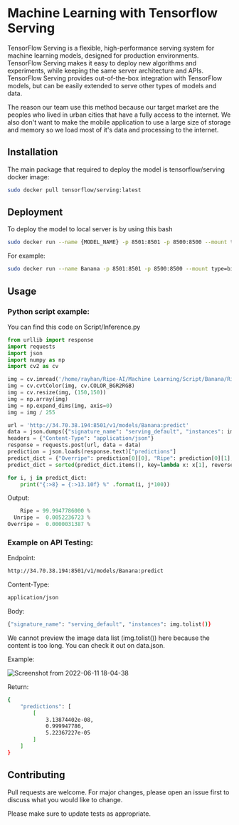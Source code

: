 # Machine Learning with Tensorflow Serving

TensorFlow Serving is a flexible, high-performance serving system for machine learning models, designed for production environments. TensorFlow Serving makes it easy to deploy new algorithms and experiments, while keeping the same server architecture and APIs. TensorFlow Serving provides out-of-the-box integration with TensorFlow models, but can be easily extended to serve other types of models and data. 

The reason our team use this method because our target market are the peoples who lived in urban cities that have a fully access to the internet. We also don't want to make the mobile application to use a large size of storage and memory so we load most of it's data and processing to the internet.

## Installation

The main package that required to deploy the model is tensorflow/serving docker image:

```bash
sudo docker pull tensorflow/serving:latest
```

## Deployment 

To deploy the model to local server is by using this bash

```bash
sudo docker run --name {MODEL_NAME} -p 8501:8501 -p 8500:8500 --mount type=bind,source={MODEL_PATH},target=/models/{MODEL_NAME} -e MODEL_NAME={MODEL_NAME} -t tensorflow/serving:latest
```

For example:

```bash
sudo docker run --name Banana -p 8501:8501 -p 8500:8500 --mount type=bind,source=$HOME/Ripe-AI/Machine\ Learning/Model/Banana,target=/models/Banana -e MODEL_NAME=Banana -t tensorflow/serving:latest
```
## Usage

### Python script example:

You can find this code on Script/Inference.py

```python
from urllib import response
import requests
import json
import numpy as np
import cv2 as cv

img = cv.imread('/home/rayhan/Ripe-AI/Machine Learning/Script/Banana/Ripe 1.jpeg')
img = cv.cvtColor(img, cv.COLOR_BGR2RGB)
img = cv.resize(img, (150,150))
img = np.array(img)
img = np.expand_dims(img, axis=0)
img = img / 255

url = 'http://34.70.38.194:8501/v1/models/Banana:predict'
data = json.dumps({"signature_name": "serving_default", "instances": img.tolist()})
headers = {"Content-Type": "application/json"}
response = requests.post(url, data = data)
prediction = json.loads(response.text)["predictions"]
predict_dict = {"Overripe": prediction[0][0], "Ripe": prediction[0][1], "Unripe": prediction[0][2]}
predict_dict = sorted(predict_dict.items(), key=lambda x: x[1], reverse=True)

for i, j in predict_dict:
    print("{:>8} = {:>13.10f} %" .format(i, j*100))
```

Output:

```python
    Ripe = 99.9947786000 %
  Unripe =  0.0052236723 %
Overripe =  0.0000031387 %
```

### Example on API Testing:

Endpoint:

```bash
http://34.70.38.194:8501/v1/models/Banana:predict
```

Content-Type:

```bash
application/json
```

Body:

```bash
{"signature_name": "serving_default", "instances": img.tolist()}
```

We cannot preview the image data list (img.tolist()) here because the content is too long. You can check it out on data.json.

Example:

![Screenshot from 2022-06-11 18-04-38](https://user-images.githubusercontent.com/62177002/173215140-58cc25b5-f99b-48fe-a086-47e865b4d8cb.png)

Return:

```bash
{
    "predictions": [
        [
            3.13874402e-08,
            0.999947786,
            5.22367227e-05
        ]
    ]
}
```

## Contributing

Pull requests are welcome. For major changes, please open an issue first to discuss what you would like to change.

Please make sure to update tests as appropriate.
